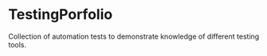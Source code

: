 # TestingPorfolio
Collection of automation tests to demonstrate knowledge of different testing tools.
